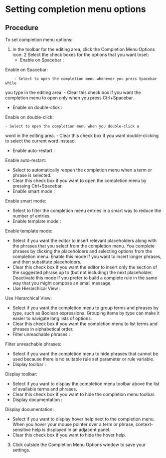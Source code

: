 # Setting completion menu options

## Procedure

To set completion menu options:

1. In the toolbar for the editing area, click the Completion
Menu Options icon.
2 Select the check boxes for the options that you want toset:
    - Enable on Spacebar :

Enable on Spacebar:

        - Select to open the completion menu whenever you press Spacebar while
you type in the editing area.
        - Clear this check box if you want the completion menu to open
only when you press Ctrl+Spacebar.
- Enable on double-click :

Enable on double-click:

    - Select to open the completion menu when you double-click a
word in the editing area.
    - Clear this check box if you want double-clicking to select
the current word instead.
- Enable auto-restart :

Enable auto-restart:

- Select to automatically reopen the completion menu when a term
or phrase is selected.
- Clear this check box if you want to open the completion menu
by pressing Ctrl+Spacebar.
- Enable smart mode :

Enable smart mode:

- Select to filter the completion menu entries in a smart way
to reduce the number of entries.
- Enable template mode :

Enable template mode:

- Select if you want the editor to insert relevant placeholders
along with the phrases that you select from the completion menu. You
complete phrases by clicking the placeholders and selecting options
from the completion menu. Enable this mode if you want to insert longer
phrases, and then substitute placeholders.
- Clear this check box if you want the editor to insert only
the section of the suggested phrase up to (but not including) the
next placeholder. Deactivate this mode if you prefer to build a complete
rule in the same way that you might compose an email message.
- Use Hierarchical View :

Use Hierarchical View:

- Select if you want the completion menu to group terms and phrases
by type, such as Boolean expressions. Grouping items by type can make
it easier to navigate long lists of options.
- Clear this check box if you want the completion menu to list
terms and phrases in alphabetical order.
- Filter unreachable phrases :

Filter unreachable phrases:

- Select if you want the completion menu to hide phrases that
cannot be used because there is no suitable rule set parameter or
rule variable.
- Display toolbar :

Display toolbar:

- Select if you want to display the completion menu toolbar above
the list of available terms and phrases.
- Clear this check box if you want to hide the completion menu
toolbar.
- Display documentation :

Display documentation:

- Select if you want to display hover help next to the completion
menu. When you hover your mouse pointer over a term or phrase, context-sensitive
help is displayed in an adjacent panel.
- Clear this check box if you want to hide the hover help.
3. Click outside the Completion Menu Options window
to save your settings.